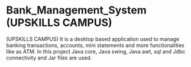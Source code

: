 # Bank_Management_System (UPSKILLS CAMPUS)
(UPSKILLS CAMPUS) It is a desktop based application used to manage banking transactions, accounts, mini statements and more functionalities like as ATM. In this project Java core, Java swing, Java awt, sql and Jdbc connectivity and Jar files are used.
